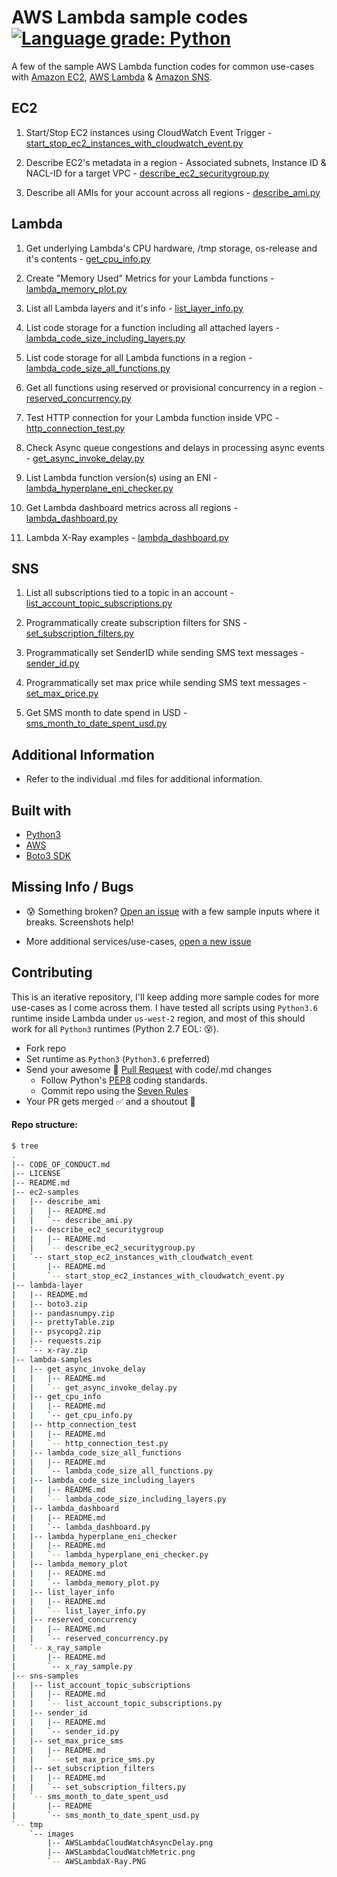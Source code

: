 # AWS Lambda sample codes [![Language grade: Python](https://img.shields.io/lgtm/grade/python/g/shreyasgaonkar/aws-lambda-code-samples.svg?logo=lgtm&logoWidth=18)](https://lgtm.com/projects/g/shreyasgaonkar/aws-lambda-code-samples/context:python)

A  few of the sample AWS Lambda function codes for common use-cases with [Amazon EC2](https://github.com/shreyasgaonkar/aws-lambda-code-samples#ec2), [AWS Lambda](https://github.com/shreyasgaonkar/aws-lambda-code-samples#lambda) & [Amazon SNS](https://github.com/shreyasgaonkar/aws-lambda-code-samples#sns).

## EC2

1. Start/Stop EC2 instances using CloudWatch Event Trigger  - [start_stop_ec2_instances_with_cloudwatch_event.py](ec2-samples/start_stop_ec2_instances_with_cloudwatch_event/)

2. Describe EC2's metadata in a region - Associated subnets, Instance ID & NACL-ID for a target VPC - [describe_ec2_securitygroup.py](ec2-samples/describe_ec2_securitygroup)

3. Describe all AMIs for your account across all regions - [describe_ami.py](ec2-samples/describe_ami/)


## Lambda

1. Get underlying Lambda's CPU hardware, /tmp storage, os-release and it's contents  - [get_cpu_info.py](lambda-samples/get_cpu_info/)

2. Create "Memory Used" Metrics for your Lambda functions - [lambda_memory_plot.py](lambda-samples/lambda_memory_plot/)

3. List all Lambda layers and it's info  - [list_layer_info.py](lambda-samples/list_layer_info/)

4. List code storage for a function including all attached layers - [lambda_code_size_including_layers.py](lambda-samples/lambda_code_size_all_functions/)

5. List code storage for all Lambda functions in a region - [lambda_code_size_all_functions.py](lambda-samples/lambda_code_size_including_layers/)

6. Get all functions using reserved or provisional concurrency in a region - [reserved_concurrency.py](lambda-samples/reserved_concurrency/)

7. Test HTTP connection for your Lambda function inside VPC - [http_connection_test.py](lambda-samples/http_connection_test/)

8. Check Async queue congestions and delays in processing async events - [get_async_invoke_delay.py](lambda-samples/get_async_invoke_delay/)

9. List Lambda function version(s) using an ENI - [lambda_hyperplane_eni_checker.py](lambda-samples/lambda_hyperplane_eni_checker/)

10. Get Lambda dashboard metrics across all regions - [lambda_dashboard.py](lambda-samples/lambda_dashboard/)

11. Lambda X-Ray examples - [lambda_dashboard.py](lambda-samples/x_ray_sample/)

## SNS

1. List all subscriptions tied to a topic in an account  - [list_account_topic_subscriptions.py](sns-samples/list_account_topic_subscriptions/)

2. Programmatically create subscription filters for SNS  - [set_subscription_filters.py](sns-samples/set_subscription_filters/)

3. Programmatically set SenderID while sending SMS text messages  - [sender_id.py](sns-samples/sender_id/)

4. Programmatically set max price while sending SMS text messages - [set_max_price.py](sns-samples/set_max_price_sms/)

5. Get SMS month to date spend in USD - [sms_month_to_date_spent_usd.py](sns-samples/sms_month_to_date_spent_usd/)

## Additional Information

- Refer to the individual .md files for additional information.

## Built with
- [Python3](https://www.python.org/downloads/)
- [AWS](https://aws.amazon.com/)
- [Boto3 SDK](https://boto3.amazonaws.com/v1/documentation/api/latest/index.html)

## Missing Info / Bugs

- :cold_sweat: Something broken? [Open an issue](https://github.com/shreyasgaonkar/aws-lambda-code-samples/issues) with a few sample inputs where it breaks. Screenshots help!

- More additional services/use-cases, [open a new issue](https://github.com/shreyasgaonkar/aws-lambda-code-samples/issues)

## Contributing

This is an iterative repository, I'll keep adding more sample codes for more use-cases as I come across them. I have tested all scripts using ```Python3.6``` runtime inside Lambda under ```us-west-2``` region, and most of this should work for all ```Python3``` runtimes (Python 2.7 EOL: :dizzy_face:).

- Fork repo
- Set runtime as ```Python3``` (```Python3.6``` preferred)
- Send your awesome :raised_hands: [Pull Request](https://github.com/shreyasgaonkar/aws-lambda-code-samples/pulls) with code/.md changes
    - Follow Python's [PEP8](https://www.python.org/dev/peps/pep-0008/) coding standards.
    - Commit repo using the [Seven Rules](https://chris.beams.io/posts/git-commit/#seven-rules)
- Your PR gets merged :white_check_mark: and a shoutout :loudspeaker:


#### Repo structure:

```bash
$ tree
.
|-- CODE_OF_CONDUCT.md
|-- LICENSE
|-- README.md
|-- ec2-samples
|   |-- describe_ami
|   |   |-- README.md
|   |   `-- describe_ami.py
|   |-- describe_ec2_securitygroup
|   |   |-- README.md
|   |   `-- describe_ec2_securitygroup.py
|   `-- start_stop_ec2_instances_with_cloudwatch_event
|       |-- README.md
|       `-- start_stop_ec2_instances_with_cloudwatch_event.py
|-- lambda-layer
|   |-- README.md
|   |-- boto3.zip
|   |-- pandasnumpy.zip
|   |-- prettyTable.zip
|   |-- psycopg2.zip
|   |-- requests.zip
|   `-- x-ray.zip
|-- lambda-samples
|   |-- get_async_invoke_delay
|   |   |-- README.md
|   |   `-- get_async_invoke_delay.py
|   |-- get_cpu_info
|   |   |-- README.md
|   |   `-- get_cpu_info.py
|   |-- http_connection_test
|   |   |-- README.md
|   |   `-- http_connection_test.py
|   |-- lambda_code_size_all_functions
|   |   |-- README.md
|   |   `-- lambda_code_size_all_functions.py
|   |-- lambda_code_size_including_layers
|   |   |-- README.md
|   |   `-- lambda_code_size_including_layers.py
|   |-- lambda_dashboard
|   |   |-- README.md
|   |   `-- lambda_dashboard.py
|   |-- lambda_hyperplane_eni_checker
|   |   |-- README.md
|   |   `-- lambda_hyperplane_eni_checker.py
|   |-- lambda_memory_plot
|   |   |-- README.md
|   |   `-- lambda_memory_plot.py
|   |-- list_layer_info
|   |   |-- README.md
|   |   `-- list_layer_info.py
|   |-- reserved_concurrency
|   |   |-- README.md
|   |   `-- reserved_concurrency.py
|   `-- x_ray_sample
|       |-- README.md
|       `-- x_ray_sample.py
|-- sns-samples
|   |-- list_account_topic_subscriptions
|   |   |-- README.md
|   |   `-- list_account_topic_subscriptions.py
|   |-- sender_id
|   |   |-- README.md
|   |   `-- sender_id.py
|   |-- set_max_price_sms
|   |   |-- README.md
|   |   `-- set_max_price_sms.py
|   |-- set_subscription_filters
|   |   |-- README.md
|   |   `-- set_subscription_filters.py
|   `-- sms_month_to_date_spent_usd
|       |-- README
|       `-- sms_month_to_date_spent_usd.py
`-- tmp
    `-- images
        |-- AWSLambdaCloudWatchAsyncDelay.png
        |-- AWSLambdaCloudWatchMetric.png
        `-- AWSLambdaX-Ray.PNG
```
